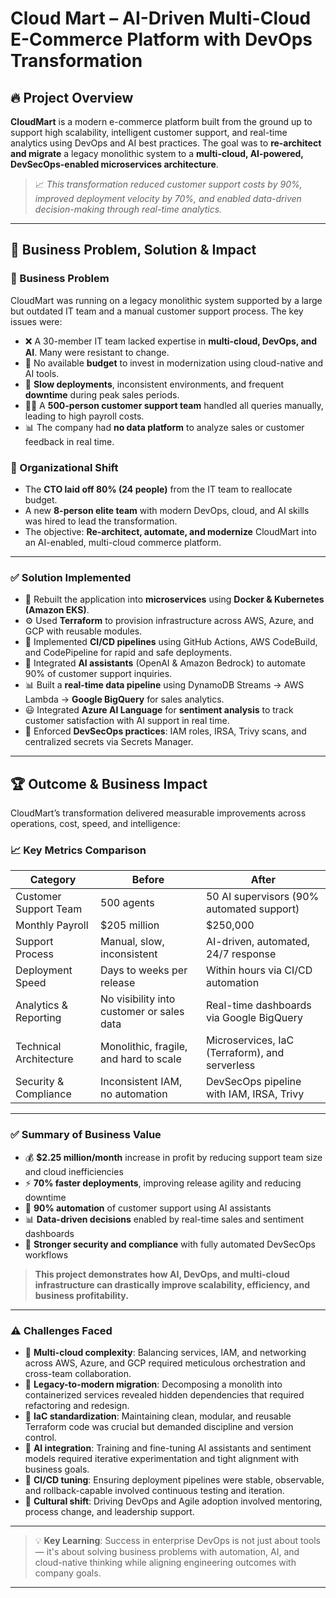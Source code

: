 # Cloud Mart – AI-Driven Multi-Cloud E-Commerce Platform with DevOps Transformation



## 🔥 Project Overview

**CloudMart** is a modern e-commerce platform built from the ground up to support high scalability, intelligent customer support, and real-time analytics using DevOps and AI best practices. The goal was to **re-architect and migrate** a legacy monolithic system to a **multi-cloud, AI-powered, DevSecOps-enabled microservices architecture**.

> 📈 *This transformation reduced customer support costs by 90%, improved deployment velocity by 70%, and enabled data-driven decision-making through real-time analytics.*

---

## 💼 Business Problem, Solution & Impact

### 🧨 Business Problem

CloudMart was running on a legacy monolithic system supported by a large but outdated IT team and a manual customer support process. The key issues were:

- ❌ A 30-member IT team lacked expertise in **multi-cloud, DevOps, and AI**. Many were resistant to change.
- 💸 No available **budget** to invest in modernization using cloud-native and AI tools.
- 🧱 **Slow deployments**, inconsistent environments, and frequent **downtime** during peak sales periods.
- 👨‍💼 A **500-person customer support team** handled all queries manually, leading to high payroll costs.
- 📊 The company had **no data platform** to analyze sales or customer feedback in real time.

### 📌 Organizational Shift

- The **CTO laid off 80% (24 people)** from the IT team to reallocate budget.
- A new **8-person elite team** with modern DevOps, cloud, and AI skills was hired to lead the transformation.
- The objective: **Re-architect, automate, and modernize** CloudMart into an AI-enabled, multi-cloud commerce platform.

---

### ✅ Solution Implemented

- 🧱 Rebuilt the application into **microservices** using **Docker & Kubernetes (Amazon EKS)**.
- ⚙️ Used **Terraform** to provision infrastructure across AWS, Azure, and GCP with reusable modules.
- 🚀 Implemented **CI/CD pipelines** using GitHub Actions, AWS CodeBuild, and CodePipeline for rapid and safe deployments.
- 🤖 Integrated **AI assistants** (OpenAI & Amazon Bedrock) to automate 90% of customer support inquiries.
- 📊 Built a **real-time data pipeline** using DynamoDB Streams → AWS Lambda → **Google BigQuery** for sales analytics.
- 😃 Integrated **Azure AI Language** for **sentiment analysis** to track customer satisfaction with AI support in real time.
- 🔐 Enforced **DevSecOps practices**: IAM roles, IRSA, Trivy scans, and centralized secrets via Secrets Manager.

---

## 🏆 Outcome & Business Impact

CloudMart’s transformation delivered measurable improvements across operations, cost, speed, and intelligence:

### 📈 Key Metrics Comparison

| **Category**              | **Before**                              | **After**                                      |
|--------------------------|------------------------------------------|-----------------------------------------------|
| Customer Support Team    | 500 agents                               | 50 AI supervisors (90% automated support)      |
| Monthly Payroll           | $205 million                             | $250,000                                       |
| Support Process           | Manual, slow, inconsistent               | AI-driven, automated, 24/7 response            |
| Deployment Speed          | Days to weeks per release                | Within hours via CI/CD automation              |
| Analytics & Reporting     | No visibility into customer or sales data| Real-time dashboards via Google BigQuery       |
| Technical Architecture    | Monolithic, fragile, and hard to scale   | Microservices, IaC (Terraform), and serverless |
| Security & Compliance     | Inconsistent IAM, no automation          | DevSecOps pipeline with IAM, IRSA, Trivy       |

---

### ✅ Summary of Business Value

- 💰 **$2.25 million/month** increase in profit by reducing support team size and cloud inefficiencies  
- ⚡ **70% faster deployments**, improving release agility and reducing downtime  
- 🤖 **90% automation** of customer support using AI assistants  
- 📊 **Data-driven decisions** enabled by real-time sales and sentiment dashboards  
- 🔐 **Stronger security and compliance** with fully automated DevSecOps workflows

> **This project demonstrates how AI, DevOps, and multi-cloud infrastructure can drastically improve scalability, efficiency, and business profitability.**


---

### ⚠️ Challenges Faced

- 🧠 **Multi-cloud complexity**: Balancing services, IAM, and networking across AWS, Azure, and GCP required meticulous orchestration and cross-team collaboration.
- 🔧 **Legacy-to-modern migration**: Decomposing a monolith into containerized services revealed hidden dependencies that required refactoring and redesign.
- 📜 **IaC standardization**: Maintaining clean, modular, and reusable Terraform code was crucial but demanded discipline and version control.
- 🤖 **AI integration**: Training and fine-tuning AI assistants and sentiment models required iterative experimentation and tight alignment with business goals.
- 🚀 **CI/CD tuning**: Ensuring deployment pipelines were stable, observable, and rollback-capable involved continuous testing and iteration.
- 💬 **Cultural shift**: Driving DevOps and Agile adoption involved mentoring, process change, and leadership support.

---

> 💡 **Key Learning**: Success in enterprise DevOps is not just about tools — it's about solving business problems with automation, AI, and cloud-native thinking while aligning engineering outcomes with company goals.

---

